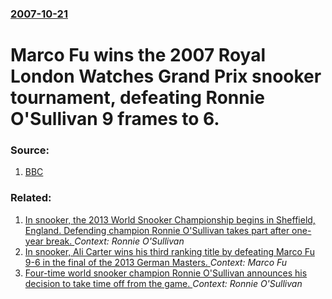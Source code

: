 ### [2007-10-21](/news/2007/10/21/index.md)

#  Marco Fu wins the 2007 Royal London Watches Grand Prix snooker tournament, defeating Ronnie O'Sullivan 9 frames to 6. 




### Source:

1. [BBC](http://news.bbc.co.uk/sport1/hi/other_sports/snooker/7055652.stm)

### Related:

1. [In snooker, the 2013 World Snooker Championship begins in Sheffield, England. Defending champion Ronnie O'Sullivan takes part after one-year break. ](/news/2013/04/20/in-snooker-the-2013-world-snooker-championship-begins-in-sheffield-england-defending-champion-ronnie-o-sullivan-takes-part-after-one-year.md) _Context: Ronnie O'Sullivan_
2. [In snooker, Ali Carter wins his third ranking title by defeating Marco Fu 9-6 in the final of the 2013 German Masters. ](/news/2013/02/3/in-snooker-ali-carter-wins-his-third-ranking-title-by-defeating-marco-fu-9a6-in-the-final-of-the-2013-german-masters.md) _Context: Marco Fu_
3. [Four-time world snooker champion Ronnie O'Sullivan announces his decision to take time off from the game. ](/news/2012/06/6/four-time-world-snooker-champion-ronnie-o-sullivan-announces-his-decision-to-take-time-off-from-the-game.md) _Context: Ronnie O'Sullivan_
